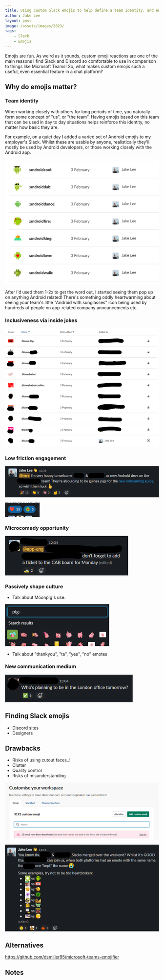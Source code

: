 ```yaml
---
title: Using custom Slack emojis to help define a team identity, and encourage engagement
author: Jake Lee
layout: post
image: /assets/images/2023/
tags:
    - Slack
    - Emojis
---
```


Emojis are fun. As weird as it sounds, custom emoji reactions are one of the main reasons I find Slack and Discord so comfortable to use in comparison to things like Microsoft Teams! So, what makes custom emojis such a useful, even essential feature in a chat platform?

## Why do emojis matter?



### Team identity

When working closely with others for long periods of time, you naturally form some concept of "us", or "the team". Having emojis based on this team that can be used in day to day situations helps reinforce this identity, no matter how basic they are.

For example, on a quiet day I added a varied set of Android emojis to my employer's Slack. Whilst these are usable by anyone, realistically they'll mostly be used by Android developers, or those working closely with the Android app. 

[![](/assets/images/2023/emoji-android.png)](/assets/images/2023/emoji-android.png)

After I'd used them 1-2x to get the word out, I started seeing them pop up on anything Android related! There's something oddly heartwarming about seeing your team's little "Android with sunglasses" icon being used by hundreds of people on app-related company announcements etc.

### Inclusiveness via inside jokes

[![](/assets/images/2023/emoji-blame.png)](/assets/images/2023/emoji-blame.png)

### Low friction engagement

[![](/assets/images/2023/emoji-lowfriction.png)](/assets/images/2023/emoji-lowfriction.png)

[![](/assets/images/2023/emoji-leaving.png)](/assets/images/2023/emoji-leaving.png)

### Microcomedy opportunity

[![](/assets/images/2023/emoji-humour.png)](/assets/images/2023/emoji-humour.png)

### Passively shape culture

* Talk about Moonpig's use.

[![](/assets/images/2023/emoji-pig.png)](/assets/images/2023/emoji-pig.png)

* Talk about "thankyou", "ta", "yes", "no" emotes

### New communication medium

[![](/assets/images/2023/emoji-polls.png)](/assets/images/2023/emoji-polls.png)

## Finding Slack emojis

* Discord sites
* Designers

## Drawbacks

* Risks of using cutout faces..!
* Clutter
* Quality control
* Risks of misunderstanding

[![](/assets/images/2023/emoji-clutter.png)](/assets/images/2023/emoji-clutter.png)

[![](/assets/images/2023/emoji-merging.png)](/assets/images/2023/emoji-merging.png)

## Alternatives

https://github.com/dsmiller95/microsoft-teams-emojifier

## Notes

